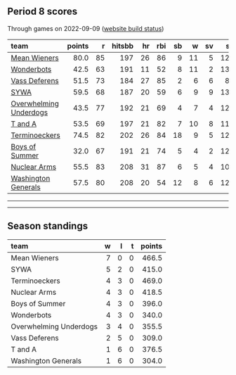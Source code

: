 

## Period 8 scores

Through games on 2022-09-09 ([website build status](https://github.com/brian-bot/pl-site/actions))


|team                                              | points|  r| hitsbb| hr| rbi| sb|  w| sv|  so|   era|  whip|
|:-------------------------------------------------|------:|--:|------:|--:|---:|--:|--:|--:|---:|-----:|-----:|
|[Mean Wieners](./meanwieners)                     |   80.0| 85|    197| 26|  86|  9| 11|  5| 125| 2.277| 0.931|
|[Wonderbots](./wonderbots)                        |   42.5| 63|    191| 11|  52|  8| 11|  2| 134| 3.840| 1.353|
|[Vass Deferens](./vassdeferens)                   |   51.5| 73|    184| 27|  85|  2|  6|  6|  88| 2.610| 0.948|
|[SYWA](./sywa)                                    |   59.5| 68|    187| 20|  59|  6|  9|  9| 130| 1.900| 0.933|
|[Overwhelming Underdogs](./overwhelmingunderdogs) |   43.5| 77|    192| 21|  69|  4|  7|  4| 128| 4.407| 1.255|
|[T and A](./tanda)                                |   53.5| 69|    197| 21|  82|  7| 10|  8| 114| 4.736| 1.241|
|[Terminoeckers](./terminoeckers)                  |   74.5| 82|    202| 26|  84| 18|  9|  5| 129| 2.631| 0.969|
|[Boys of Summer](./boysofsummer)                  |   32.0| 67|    191| 21|  74|  5|  4|  2| 127| 4.500| 1.341|
|[Nuclear Arms](./nucleararms)                     |   55.5| 83|    208| 31|  87|  6|  5|  4| 108| 4.018| 1.411|
|[Washington Generals](./washingtongenerals)       |   57.5| 80|    208| 20|  54| 12|  8|  6| 122| 3.857| 1.163|

* * *
* * *

## Season standings


|team                   |  w|  l|  t| points|
|:----------------------|--:|--:|--:|------:|
|Mean Wieners           |  7|  0|  0|  466.5|
|SYWA                   |  5|  2|  0|  415.0|
|Terminoeckers          |  4|  3|  0|  469.0|
|Nuclear Arms           |  4|  3|  0|  418.5|
|Boys of Summer         |  4|  3|  0|  396.0|
|Wonderbots             |  4|  3|  0|  340.0|
|Overwhelming Underdogs |  3|  4|  0|  355.5|
|Vass Deferens          |  2|  5|  0|  309.0|
|T and A                |  1|  6|  0|  376.5|
|Washington Generals    |  1|  6|  0|  304.0|


